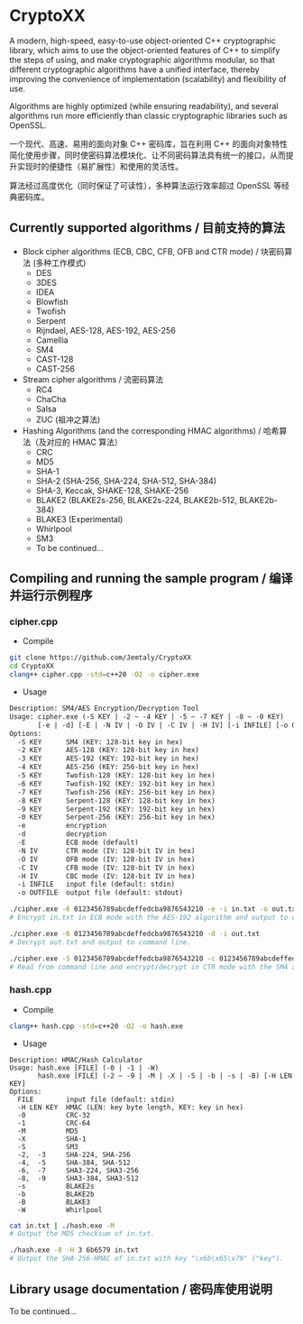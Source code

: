 # CryptoXX

A modern, high-speed, easy-to-use object-oriented C++ cryptographic library, which aims to use the object-oriented features of C++ to simplify the steps of using, and make cryptographic algorithms modular, so that different cryptographic algorithms have a unified interface, thereby improving the convenience of implementation (scalability) and flexibility of use.

Algorithms are highly optimized (while ensuring readability), and several algorithms run more efficiently than classic cryptographic libraries such as OpenSSL.

一个现代、高速、易用的面向对象 C++ 密码库，旨在利用 C++ 的面向对象特性简化使用步骤，同时使密码算法模块化、让不同密码算法具有统一的接口，从而提升实现时的便捷性（易扩展性）和使用的灵活性。

算法经过高度优化（同时保证了可读性），多种算法运行效率超过 OpenSSL 等经典密码库。

## Currently supported algorithms / 目前支持的算法

- Block cipher algorithms (ECB, CBC, CFB, OFB and CTR mode) / 块密码算法 (多种工作模式)
  - DES
  - 3DES
  - IDEA
  - Blowfish
  - Twofish
  - Serpent
  - Rijndael, AES-128, AES-192, AES-256
  - Camellia
  - SM4
  - CAST-128
  - CAST-256
- Stream cipher algorithms / 流密码算法
  - RC4
  - ChaCha
  - Salsa
  - ZUC (祖冲之算法)
- Hashing Algorithms (and the corresponding HMAC algorithms) / 哈希算法（及对应的 HMAC 算法）
  - CRC
  - MD5
  - SHA-1
  - SHA-2 (SHA-256, SHA-224, SHA-512, SHA-384)
  - SHA-3, Keccak, SHAKE-128, SHAKE-256
  - BLAKE2 (BLAKE2s-256, BLAKE2s-224, BLAKE2b-512, BLAKE2b-384)
  - BLAKE3 (Experimental)
  - Whirlpool
  - SM3
  - To be continued...

## Compiling and running the sample program / 编译并运行示例程序

### cipher.cpp

- Compile

```sh
git clone https://github.com/Jemtaly/CryptoXX
cd CryptoXX
clang++ cipher.cpp -std=c++20 -O2 -o cipher.exe
```

- Usage

```txt
Description: SM4/AES Encryption/Decryption Tool
Usage: cipher.exe (-S KEY | -2 ~ -4 KEY | -5 ~ -7 KEY | -8 ~ -0 KEY)
       [-e | -d] [-E | -N IV | -O IV | -C IV | -H IV] [-i INFILE] [-o OUTFILE]
Options:
  -S KEY      SM4 (KEY: 128-bit key in hex)
  -2 KEY      AES-128 (KEY: 128-bit key in hex)
  -3 KEY      AES-192 (KEY: 192-bit key in hex)
  -4 KEY      AES-256 (KEY: 256-bit key in hex)
  -5 KEY      Twofish-128 (KEY: 128-bit key in hex)
  -6 KEY      Twofish-192 (KEY: 192-bit key in hex)
  -7 KEY      Twofish-256 (KEY: 256-bit key in hex)
  -8 KEY      Serpent-128 (KEY: 128-bit key in hex)
  -9 KEY      Serpent-192 (KEY: 192-bit key in hex)
  -0 KEY      Serpent-256 (KEY: 256-bit key in hex)
  -e          encryption
  -d          decryption
  -E          ECB mode (default)
  -N IV       CTR mode (IV: 128-bit IV in hex)
  -O IV       OFB mode (IV: 128-bit IV in hex)
  -C IV       CFB mode (IV: 128-bit IV in hex)
  -H IV       CBC mode (IV: 128-bit IV in hex)
  -i INFILE   input file (default: stdin)
  -o OUTFILE  output file (default: stdout)
```

```sh
./cipher.exe -6 0123456789abcdeffedcba9876543210 -e -i in.txt -o out.txt
# Encrypt in.txt in ECB mode with the AES-192 algorithm and output to out.txt.

./cipher.exe -6 0123456789abcdeffedcba9876543210 -d -i out.txt
# Decrypt out.txt and output to command line.

./cipher.exe -S 0123456789abcdeffedcba9876543210 -c 0123456789abcdeffedcba9876543210 -o out.txt
# Read from command line and encrypt/decrypt in CTR mode with the SM4 algorithm.
```

### hash.cpp

- Compile

```sh
clang++ hash.cpp -std=c++20 -O2 -o hash.exe
```

- Usage

```
Description: HMAC/Hash Calculator
Usage: hash.exe [FILE] (-0 | -1 | -W)
       hash.exe [FILE] (-2 ~ -9 | -M | -X | -S | -b | -s | -B) [-H LEN KEY]
Options:
  FILE        input file (default: stdin)
  -H LEN KEY  HMAC (LEN: key byte length, KEY: key in hex)
  -0          CRC-32
  -1          CRC-64
  -M          MD5
  -X          SHA-1
  -S          SM3
  -2,  -3     SHA-224, SHA-256
  -4,  -5     SHA-384, SHA-512
  -6,  -7     SHA3-224, SHA3-256
  -8,  -9     SHA3-384, SHA3-512
  -s          BLAKE2s
  -b          BLAKE2b
  -B          BLAKE3
  -W          Whirlpool
```

```sh
cat in.txt | ./hash.exe -M
# Output the MD5 checksum of in.txt.

./hash.exe -8 -H 3 6b6579 in.txt
# Output the SHA-256-HMAC of in.txt with key "\x6b\x65\x79" ("key").
```

## Library usage documentation / 密码库使用说明

To be continued...
